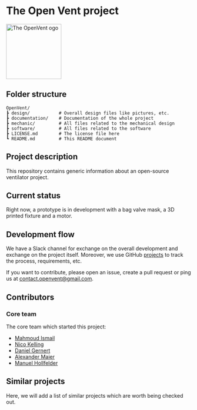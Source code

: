 # The Open Vent project

<img src="https://raw.githubusercontent.com/mhollfelder/openvent/assets/docs/assets/logo/logo_colored.svg?sanitize=true" alt="The OpenVent ogo" width="150px"/>

## Folder structure

```console
OpenVent/
┣ design/           # Overall design files like pictures, etc.
┣ documentation/    # Documentation of the whole project
┣ mechanic/         # All files related to the mechanical design
┣ software/         # All files related to the software
┣ LICENSE.md        # The license file here
┗ README.md         # This README document
```

## Project description

This repository contains generic information about an open-source ventilator project.

## Current status

Right now, a prototype is in development with a bag valve mask, a 3D printed fixture and a motor.

## Development flow

We have a Slack channel for exchange on the overall development and exchange on the project itself.
Moreover, we use GitHub [projects](https://github.com/mhollfelder/openvent/projects?query=sort%3Aname-asc+) to track the process, requirements, etc.

If you want to contribute, please open an issue, create a pull request or ping us at contact.openvent@gmail.com.

## Contributors

### Core team

The core team which started this project:

* [Mahmoud Ismail](https://github.com/mahmoudgo)
* [Nico Kelling](https://github.com/nicokelling)
* [Daniel Gernert](https://github.com/DanielGernert)
* [Alexander Maier](https://github.com/alex-km)
* [Manuel Hollfelder](https://github.com/mhollfelder)

## Similar projects

Here, we will add a list of similar projects which are worth being checked out.
